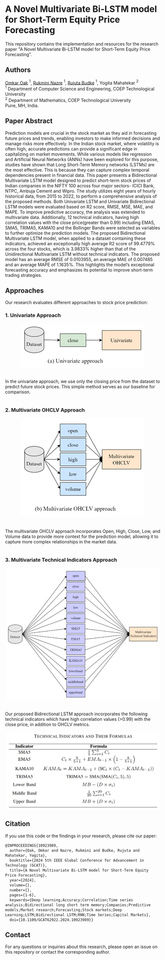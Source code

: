 # A Novel Multivariate Bi-LSTM model for Short-Term Equity Price Forecasting

This repository contains the implementation and resources for the research paper "A Novel Multivariate Bi-LSTM model for Short-Term Equity Price Forecasting".

## Authors

[Omkar Oak](https://github.com/omkarsoak) $^1$, [Rukmini Nazre](https://github.com/rukmini-17) $^1$, [Rujuta Budke](https://github.com/rujuta13) $^1$, Yogita Mahatekar $^2$ <br>
$^1$ Department of Computer Science and Engineering, COEP Technological University <br>
$^2$ Department of Mathematics, COEP Technological University <br>
Pune, MH, India. <br>

## Paper Abstract

Prediction models are crucial in the stock market as they aid in forecasting future prices and trends, enabling investors to make informed decisions and manage risks more effectively. In the Indian stock market, where volatility is often high, accurate predictions can provide a significant edge in capitalizing on market movements. While various models like regression and Artificial Neural Networks (ANNs) have been explored for this purpose, studies have shown that Long Short-Term Memory networks (LSTMs) are the most effective. This is because they can capture complex temporal dependencies present in financial data. This paper presents a Bidirectional Multivariate LSTM model designed to predict short-term stock prices of Indian companies in the NIFTY 100 across four major sectors- ICICI Bank, NTPC, Ambuja Cement and Wipro. The study utilizes eight years of hourly historical data, from 2015 to 2022, to perform a comprehensive analysis of the proposed methods. Both Univariate LSTM and Univariate Bidirectional LSTM models were evaluated based on R2 score, RMSE, MSE, MAE, and MAPE. To improve predictive accuracy, the analysis was extended to multivariate data. Additionally, 12 technical indicators, having high correlation values with the close price(greater than 0.99) including EMA5, SMA5, TRIMA5, KAMA10 and the Bollinger Bands were selected as variables to further optimize the prediction models. The proposed Bidirectional Multivariate LSTM model, when applied to a dataset containing these indicators, achieved an exceptionally high average R2 score of 99.4779% across the four stocks, which is 3.9833% higher than that of the Unidirectional Multivariate LSTM without technical indicators. The proposed model has an average RMSE of 0.0103955, an average MAE of 0.007485 and an average MAPE of 1.1635%. This highlights the model’s exceptional forecasting accuracy and emphasizes its potential to improve short-term trading strategies.

## Approaches

Our research evaluates different approaches to stock price prediction:

### 1. Univariate Approach

<div align="center">
<img src="images/approach1.png" width="400" alt="Univariate Approach">
</div>
<br>
<br>
In the univariate approach, we use only the closing price from the dataset to predict future stock prices. This simple method serves as our baseline for comparison.
<br>
<br>

### 2. Multivariate OHCLV Approach

<div align="center">
<img src="images/approach2.png" width="400" alt="Multivariate OHCLV Approach">
</div>
<br>
<br>
The multivariate OHCLV approach incorporates Open, High, Close, Low, and Volume data to provide more context for the prediction model, allowing it to capture more complex relationships in the market data.
<br>
<br>

### 3. Multivariate Technical Indicators Approach

<div align="center">
<img src="images/approach3.png" width="500" alt="Multivariate TI Approach">
</div>
<br>
<br>
Our proposed Bidirectional LSTM approach incorporates the following technical indicators which have high correlation values (>0.99) with the close price, in addition to OHCLV metrics.
<br>
<br>
<div align="center">
<img src="images/technical_indicators.png" width="500" alt="Technical Indicators">
</div>


## Citation

If you use this code or the findings in your research, please cite our paper:

```
@INPROCEEDINGS{10923989,
  author={Oak, Omkar and Nazre, Rukmini and Budke, Rujuta and Mahatekar, Yogita},
  booktitle={2024 5th IEEE Global Conference for Advancement in Technology (GCAT)}, 
  title={A Novel Multivariate Bi-LSTM model for Short-Term Equity Price Forecasting}, 
  year={2024},
  volume={},
  number={},
  pages={1-6},
  keywords={Deep learning;Accuracy;Correlation;Time series analysis;Bidirectional long short term memory;Companies;Predictive models;Market research;Forecasting;Stock markets;Deep Learning;LSTM;Bidirectional LSTM;RNN;Time Series;Capital Markets},
  doi={10.1109/GCAT62922.2024.10923989}}

```

## Contact

For any questions or inquiries about this research, please open an issue on this repository or contact the corresponding author.
